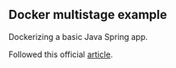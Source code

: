 ## Docker multistage example

Dockerizing a basic Java Spring app.

Followed this official [article](https://docs.docker.com/get-started/docker-concepts/building-images/multi-stage-builds/).
